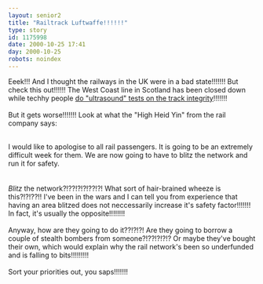 ```yaml
---
layout: senior2
title: "Railtrack Luftwaffe!!!!!!"
type: story
id: 1175998
date: 2000-10-25 17:41
day: 2000-10-25
robots: noindex
---
```

Eeek!!! And I thought the railways in the UK were in a bad state!!!!!!! But check this out!!!!!! The West Coast line in Scotland has been closed down while techhy people <a href="http://www.independent.co.uk/news/UK/Transport/2000-10/newrail251000.shtml">do "ultrasound" tests on the track integrity</a>!!!!!!!<br/> <br/>But it gets worse!!!!!!! Look at what the "High Heid Yin" from the rail company says:<br/> <br/><div class="quote">I would like to apologise to all rail passengers. It is going to be an extremely difficult week for them. We are now going to have to blitz the network and run it for safety.</div> <br/> <br/><i>Blitz</i> the network?!??!?!?!??!?! What sort of hair-brained wheeze is this?!?!??!! I've been in the wars and I can tell you from experience that having an area blitzed does not neccessarily increase it's safety factor!!!!!!! In fact, it's usually the opposite!!!!!!!!<br/> <br/>Anyway, how are they going to do it??!?!?! Are they going to borrow a couple of stealth bombers from someone?!??!?!?!? Or maybe they've bought their own, which would explain why the rail network's been so underfunded and is falling to bits!!!!!!!!!<br/> <br/>Sort your priorities out, you saps!!!!!!!
